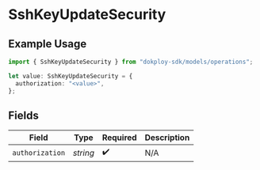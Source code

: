 # SshKeyUpdateSecurity

## Example Usage

```typescript
import { SshKeyUpdateSecurity } from "dokploy-sdk/models/operations";

let value: SshKeyUpdateSecurity = {
  authorization: "<value>",
};
```

## Fields

| Field              | Type               | Required           | Description        |
| ------------------ | ------------------ | ------------------ | ------------------ |
| `authorization`    | *string*           | :heavy_check_mark: | N/A                |